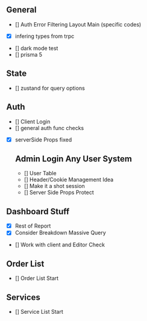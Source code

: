 
## General

- [] Auth Error Filtering Layout Main (specific codes)
- [x] infering types from trpc
- [] dark mode test
- [] prisma 5

## State

- [] zustand for query options

## Auth

- [] Client Login
- [] general auth func checks
- [x] serverSide Props fixed

    ## Admin Login Any User System

    - [] User Table
    - [] Header/Cookie Management Idea
    - [] Make it a shot session
    - [] Server Side Props Protect



## Dashboard Stuff

- [x] Rest of Report
- [x] Consider Breakdown Massive Query
- [] Work with client and Editor Check


## Order List

- [] Order List Start


## Services

- [] Service List Start